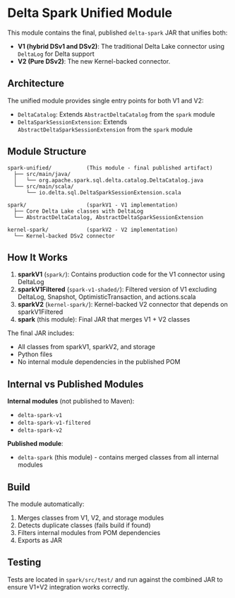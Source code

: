 # Delta Spark Unified Module

This module contains the final, published `delta-spark` JAR that unifies both:
- **V1 (hybrid DSv1 and DSv2)**: The traditional Delta Lake connector using `DeltaLog` for Delta support
- **V2 (Pure DSv2)**: The new Kernel-backed connector.

## Architecture

The unified module provides single entry points for both V1 and V2:
- `DeltaCatalog`: Extends `AbstractDeltaCatalog` from the `spark` module
- `DeltaSparkSessionExtension`: Extends `AbstractDeltaSparkSessionExtension` from the `spark` module

## Module Structure

```
spark-unified/           (This module - final published artifact)
  ├── src/main/java/
  │   └── org.apache.spark.sql.delta.catalog.DeltaCatalog.java
  └── src/main/scala/
      └── io.delta.sql.DeltaSparkSessionExtension.scala

spark/                   (sparkV1 - V1 implementation)
  ├── Core Delta Lake classes with DeltaLog
  └── AbstractDeltaCatalog, AbstractDeltaSparkSessionExtension

kernel-spark/            (sparkV2 - V2 implementation)
  └── Kernel-backed DSv2 connector
```

## How It Works

1. **sparkV1** (`spark/`): Contains production code for the V1 connector using DeltaLog
2. **sparkV1Filtered** (`spark-v1-shaded/`): Filtered version of V1 excluding DeltaLog, Snapshot, OptimisticTransaction, and actions.scala
3. **sparkV2** (`kernel-spark/`): Kernel-backed V2 connector that depends on sparkV1Filtered
4. **spark** (this module): Final JAR that merges V1 + V2 classes

The final JAR includes:
- All classes from sparkV1, sparkV2, and storage
- Python files
- No internal module dependencies in the published POM

## Internal vs Published Modules

**Internal modules** (not published to Maven):
- `delta-spark-v1`
- `delta-spark-v1-filtered`
- `delta-spark-v2`

**Published module**:
- `delta-spark` (this module) - contains merged classes from all internal modules

## Build

The module automatically:
1. Merges classes from V1, V2, and storage modules
2. Detects duplicate classes (fails build if found)
3. Filters internal modules from POM dependencies
4. Exports as JAR

## Testing

Tests are located in `spark/src/test/` and run against the combined JAR to ensure V1+V2 integration works correctly.

